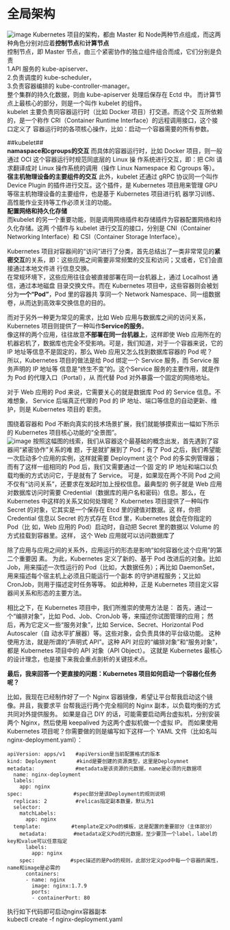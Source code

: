 # 全局架构 #   
![image](https://user-images.githubusercontent.com/20179983/140022021-0eeee6f8-14e6-4a65-92de-f1cf6d5dd26b.png)
Kubernetes 项目的架构，都由 Master 和 Node两种节点组成，而这两种角色分别对应着**控制节点**和**计算节点**    
控制节点，即 Master 节点，由三个紧密协作的独立组件组合而成，它们分别是负责   
1.API 服务的 kube-apiserver、  
2.负责调度的 kube-scheduler，  
3.负责容器编排的 kube-controller-manager。  
整个集群的持久化数据，则由 kube-apiserver 处理后保存在 Ectd 中。
而计算节点上最核心的部分，则是一个叫作 kubelet 的组件。  
kubelet 主要负责同容器运行时（比如 Docker 项目）打交道。而这个交
互所依赖的，是一个称作 CRI（Container Runtime Interface）的远程调用接口，这个接口定义了
容器运行时的各项核心操作，比如：启动一个容器需要的所有参数。  

##kubelet##  
**namaspace和cgroups的交互**
而具体的容器运行时，比如 Docker 项目，则一般通过 OCI 这个容器运行时规范同底层的 Linux 操
作系统进行交互，即：把 CRI 请求翻译成对 Linux 操作系统的调用（操作 Linux Namespace 和
Cgroups 等）。
**宿主机物理设备的主要组件的交互**
此外，kubelet 还通过 gRPC 协议同一个叫作 Device Plugin 的插件进行交互。这个插件，是
Kubernetes 项目用来管理 GPU 等宿主机物理设备的主要组件，也是基于 Kubernetes 项目进行机
器学习训练、高性能作业支持等工作必须关注的功能。  
**配置网络和持久化存储**  
而kubelet 的另一个重要功能，则是调用网络插件和存储插件为容器配置网络和持久化存储。这两
个插件与 kubelet 进行交互的接口，分别是 CNI（Container Networking Interface）和
CSI（Container Storage Interface）。



Kubernetes 项目对容器间的“访问”进行了分类，首先总结出了一类非常常见的**紧密交互**的关系，即：这些应用之间需要非常频繁的交互和访问；又或者，它们会直接通过本地文件进
行信息交换。  
在常规环境下，这些应用往往会被直接部署在同一台机器上，通过 Localhost 通信，通过本地磁盘
目录交换文件。而在 Kubernetes 项目中，这些容器则会被划分为**一个“Pod”**，Pod 里的容器共
享同一个 Network Namespace、同一组数据卷，从而达到高效率交换信息的目的。  

而对于另外一种更为常见的需求，比如 Web 应用与数据库之间的访问关系，Kubernetes 项目则提供了一种叫作**Service的服务**。  
像这样的两个应用，往往故意**不部署在同一台机器上**，这样即使
Web 应用所在的机器宕机了，数据库也完全不受影响。可是，我们知道，对于一个容器来说，它的
IP 地址等信息不是固定的，那么 Web 应用又怎么找到数据库容器的 Pod 呢？  
所以，Kubernetes 项目的做法是给 Pod 绑定一个 Service 服务，而 Service 服务声明的 IP 地址等
信息是“终生不变”的。这个Service 服务的主要作用，就是作为 Pod 的代理入口（Portal），从
而代替 Pod 对外暴露一个固定的网络地址。   

对于 Web 应用的 Pod 来说，它需要关心的就是数据库 Pod 的 Service 信息。不难想象，
Service 后端真正代理的 Pod 的 IP 地址、端口等信息的自动更新、维护，则是 Kubernetes 项目的
职责。  

围绕着容器和 Pod 不断向真实的技术场景扩展，我们就能够摸索出一幅如下所示的
Kubernetes 项目核心功能的“全景图”。  
![image](https://user-images.githubusercontent.com/20179983/140030987-9fef545e-b26b-402c-a9ef-41a7e7ae832c.png)
按照这幅图的线索，我们从容器这个最基础的概念出发，首先遇到了容器间“紧密协作”关系的难
题，于是就扩展到了 Pod；有了 Pod 之后，我们希望能一次启动多个应用的实例，这样就需要
Deployment 这个 Pod 的多实例管理器；而有了这样一组相同的 Pod 后，我们又需要通过一个固
定的 IP 地址和端口以负载均衡的方式访问它，于是就有了 Service。
可是，如果现在两个不同 Pod 之间不仅有“访问关系”，还要求在发起时加上授权信息。最典型的
例子就是 Web 应用对数据库访问时需要 Credential（数据库的用户名和密码）信息。那么，在
Kubernetes 中这样的关系又如何处理呢？
Kubernetes 项目提供了一种叫作 Secret 的对象，它其实是一个保存在 Etcd 里的键值对数据。这
样，你把 Credential 信息以 Secret 的方式存在 Etcd 里，Kubernetes 就会在你指定的 Pod（比
如，Web 应用的 Pod）启动时，自动把 Secret 里的数据以 Volume 的方式挂载到容器里。这样，
这个 Web 应用就可以访问数据库了  

除了应用与应用之间的关系外，应用运行的形态是影响“如何容器化这个应用”的第二个重要因
素。
为此，Kubernetes 定义了新的、基于 Pod 改进后的对象。比如 Job，用来描述一次性运行的
Pod（比如，大数据任务）；再比如 DaemonSet，用来描述每个宿主机上必须且只能运行一个副本
的守护进程服务；又比如 CronJob，则用于描述定时任务等等。
如此种种，正是 Kubernetes 项目定义容器间关系和形态的主要方法。  

相比之下，在 Kubernetes 项目中，我们所推崇的使用方法是：
首先，通过一个“编排对象”，比如 Pod、Job、CronJob 等，来描述你试图管理的应用；
然后，再为它定义一些“服务对象”，比如 Service、Secret、Horizontal Pod Autoscaler（自
动水平扩展器）等。这些对象，会负责具体的平台级功能。
这种使用方法，就是所谓的“声明式 API”。这种 API 对应的“编排对象”和“服务对象”，都是
Kubernetes 项目中的 API 对象（API Object）。
这就是 Kubernetes 最核心的设计理念，也是接下来我会重点剖析的关键技术点。   


**最后，我来回答一个更直接的问题：Kubernetes 项目如何启动一个容器化任务呢？**    

比如，我现在已经制作好了一个 Nginx 容器镜像，希望让平台帮我启动这个镜像。并且，我要求平
台帮我运行两个完全相同的 Nginx 副本，以负载均衡的方式共同对外提供服务。
如果是自己 DIY 的话，可能需要启动两台虚拟机，分别安装两个 Nginx，然后使用 keepalived
为这两个虚拟机做一个虚拟 IP。
而如果使用 Kubernetes 项目呢？你需要做的则是编写如下这样一个 YAML 文件（比如名叫
nginx-deployment.yaml）：   

    apiVersion: apps/v1　　#apiVersion是当前配置格式的版本
    kind: Deployment　　　　#kind是要创建的资源类型，这里是Deploymnet
    metadata:　　　　　　　　#metadata是该资源的元数据，name是必须的元数据项
      name: nginx-deployment
      labels:
        app: nginx
    spec:　　　　　　　　　　#spec部分是该Deployment的规则说明
      replicas: 2　　　　　 #relicas指定副本数量，默认为1
      selector:
        matchLabels:
          app: nginx
      template:　　　　　　#template定义Pod的模板，这是配置的重要部分（主体部分）
        metadata:　　　　  #metadata定义Pod的元数据，至少要顶一个label，label的key和value可以任意指定
          labels:
            app: nginx
        spec:　　　　　　　#spec描述的是Pod的规则，此部分定义pod中每一个容器的属性，name和image是必需的
          containers:
          - name: nginx
            image: nginx:1.7.9
            ports:
            - containerPort: 80



执行如下代码即可启动nginx容器副本  
    kubectl create -f nginx-deployment.yaml

